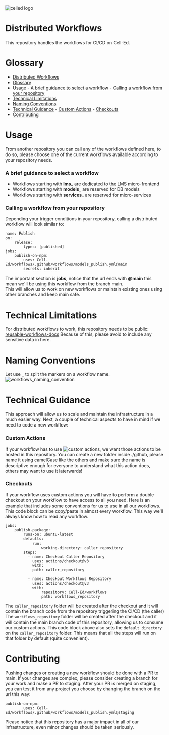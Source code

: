 <img src="https://celled-images.s3-us-west-1.amazonaws.com/github/banner.jpg?raw=true" alt="celled logo">

# Distributed Workflows
This repository handles the workflows for CI/CD on Cell-Ed.
# Glossary
- [Distributed Workflows](#distributed-workflows)
- [Glossary](#glossary)
- [Usage](#usage)
		- [A brief guidance to select a workflow](#a-brief-guidance-to-select-a-workflow)
		- [Calling a workflow from your repository](#calling-a-workflow-from-your-repository)
- [Technical Limitations](#technical-limitations)
- [Naming Conventions](#naming-conventions)
- [Technical Guidance](#technical-guidance)
		- [Custom Actions](#custom-actions)
		- [Checkouts](#checkouts)
- [Contributing](#contributing)
# Usage
From another repository you can call any of the workflows defined here, to do so, please choose one of the current workflows available according to your repository needs.  
### A brief guidance to select a workflow
 - Workflows starting with **lms_** are dedicated to the LMS micro-frontend
 - Workflows starting with **models_** are reserved for DB models
 - Workflows starting with **services_** are reserved for micro-services
### Calling a workflow from your repository
Depending your trigger conditions in your repository, calling a distributed workflow will look similar to:

	name: Publish
	on:
		release:
			types: [published]
	jobs:
		publish-on-npm:
			uses: Cell-Ed/workflows/.github/workflows/models_publish.yml@main
			secrets: inherit
The important section is **jobs**, notice that the url ends with **@main** this mean we'll be using this workflow from the branch main.  
This will allow us to work on new workflows or maintain existing ones using other branches and keep main safe.
# Technical Limitations
For distributed workflows to work, this repository needs to be public: [reusable-workflows-docs](https://docs.github.com/en/actions/using-workflows/reusing-workflows#limitations)
Because of this, please avoid to include any sensitive data in here.
# Naming Conventions
Let use **_** to split the markers on a workflow name.
![workflows_naming_convention](https://celled-images.s3.us-west-1.amazonaws.com/workflows_naming_convention.png)

# Technical Guidance
This approach will allow us to scale and maintain the infrastructure in a much easier way.
Next, a couple of technical aspects to have in mind if we need to code a new workflow:

### Custom Actions
If your workflow has to use ![custom actions](https://docs.github.com/en/actions/creating-actions), we want those actions to be hosted in this repository. You can create a new folder inside ./github, please name it using camelCase like the others and make sure the name is descriptive enough for everyone to understand what this action does, others may want to use it laterwards! 
### Checkouts
If your workflow uses custom actions you will have to perform a double checkout on your workflow to have access to all you need. Here is an example that includes some conventions for us to use in all our workflows. 
This code block can be copy/paste in almost every workflow. This way we'll always know how to read any workflow.

    jobs:
		publish-package:
			runs-on: ubuntu-latest
			defaults:
				run:
					working-directory: caller_repository
			steps:
			  - name: Checkout Caller Repository
				uses: actions/checkout@v3
				with:
				path: caller_repository
				
			  - name: Checkout Workflows Repository
				uses: actions/checkout@v3
				with:
					repository: Cell-Ed/workflows
					path: workflows_repository
The ``caller_repository`` folder will be created after the checkout and it will contain the branch code from the repository triggering the CI/CD (the caller)
The ``workflows_repository`` folder will be created after the checkout and it will contain the main branch code of this repository, allowing us to consume our custom actions.
This code block above also sets the ``default directory`` on the ``caller_repository`` folder. This means that all the steps will run on that folder by default (quite convenient). 
# Contributing
 Pushing changes or creating a new workflow should be done with a PR  to main. 
If your changes are complex, please consider creating a branch for your work and make a PR to staging. After your PR is merged on staging, you can test it from any project you choose by changing the branch on the url this way:

    publish-on-npm:
			uses: Cell-Ed/workflows/.github/workflows/models_publish.yml@staging

Please notice that this repository has a major impact in all of our infrastructure, even minor changes should be taken seriously.
